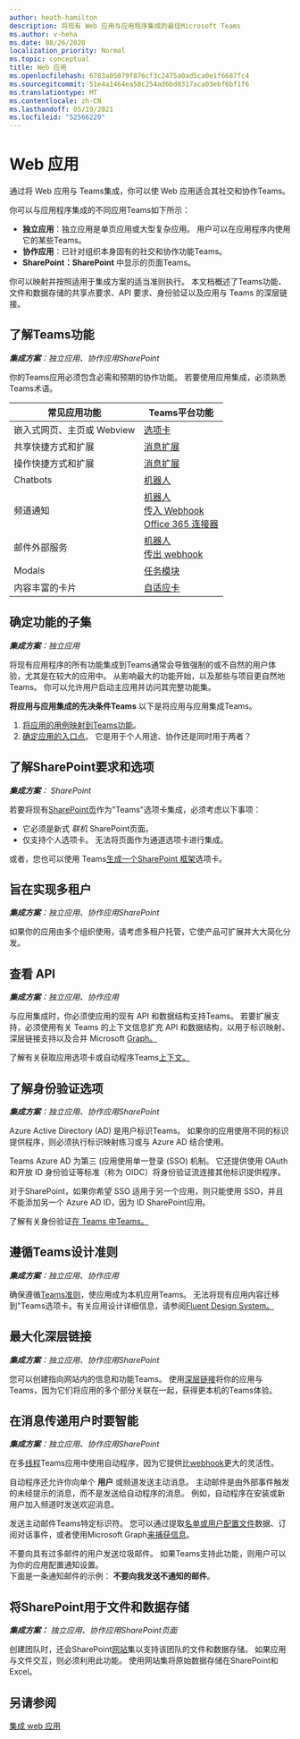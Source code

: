 ```yaml
---
author: heath-hamilton
description: 将现有 Web 应用与应用程序集成的最佳Microsoft Teams
ms.author: v-heha
ms.date: 08/26/2020
localization_priority: Normal
ms.topic: conceptual
title: Web 应用
ms.openlocfilehash: 6783a05079f876cf3c2475a0ad5ca0e1f6687fc4
ms.sourcegitcommit: 51e4a1464ea58c254ad6bd0317aca03ebf6bf1f6
ms.translationtype: MT
ms.contentlocale: zh-CN
ms.lasthandoff: 05/19/2021
ms.locfileid: "52566220"
---
```

# <a name="web-apps"></a>Web 应用 

通过将 Web 应用与 Teams集成，你可以使 Web 应用适合其社交和协作Teams。
  
你可以与应用程序集成的不同应用Teams如下所示：
* **独立应用**：独立应用是单页应用或大型复杂应用。 用户可以在应用程序内使用它的某些Teams。
* **协作应用**：已针对组织本身固有的社交和协作功能Teams。
* **SharePoint：SharePoint** 中显示的页面Teams。

你可以映射并按照适用于集成方案的适当准则执行。
本文档概述了Teams功能、文件和数据存储的共享点要求、API 要求、身份验证以及应用与 Teams 的深层链接。
 
## <a name="get-to-know-teams-platform-capabilities"></a>了解Teams功能

***集成方案**：独立应用、协作应用SharePoint*

你的Teams应用必须包含必需和预期的协作功能。 若要使用应用集成，必须熟悉Teams术语。

|常见应用功能   |Teams平台功能   |
|----------|-----------|
|嵌入式网页、主页或 Webview  |[选项卡](../tabs/what-are-tabs.md)  |
|共享快捷方式和扩展  |[消息扩展](../messaging-extensions/what-are-messaging-extensions.md)  |
|操作快捷方式和扩展  |[消息扩展](../messaging-extensions/what-are-messaging-extensions.md)  |
|Chatbots  |[机器人](../bots/what-are-bots.md) |
|频道通知  |[机器人](../bots/what-are-bots.md)<br/>[传入 Webhook](../webhooks-and-connectors/what-are-webhooks-and-connectors.md)<br/>[Office 365 连接器](../webhooks-and-connectors/what-are-webhooks-and-connectors.md)  |
|邮件外部服务  |[机器人](../bots/what-are-bots.md)<br/>[传出 webhook](../webhooks-and-connectors/what-are-webhooks-and-connectors.md)  |
|Modals  |[任务模块](../task-modules-and-cards/what-are-task-modules.md)  |
|内容丰富的卡片  |[自适应卡](../task-modules-and-cards/what-are-cards.md)  |

## <a name="determine-a-subset-of-functionality"></a>确定功能的子集

***集成方案**：独立应用*

将现有应用程序的所有功能集成到Teams通常会导致强制的或不自然的用户体验，尤其是在较大的应用中。 从影响最大的功能开始，以及那些与项目更自然地Teams。 你可以允许用户启动主应用并访问其完整功能集。

**将应用与应用集成的先决条件Teams** 以下是将应用与应用集成Teams。 

1. [将应用的用例映射到Teams功能](../concepts/design/map-use-cases.md)。
1. [确定应用的入口点](../concepts/extensibility-points.md)。 它是用于个人用途、协作还是同时用于两者？

## <a name="understand-sharepoint-requirements-and-options"></a>了解SharePoint要求和选项

***集成方案**： SharePoint*

若要将现有[SharePoint页](/MicrosoftTeams/teams-standalone-static-tabs-using-spo-sites)作为"Teams"选项卡集成，必须考虑以下事项：

* 它必须是新式 *联机* SharePoint页面。
* 仅支持个人选项卡。 无法将页面作为通道选项卡进行集成。

或者，您也可以使用 Teams[生成一个SharePoint 框架](/sharepoint/dev/spfx/integrate-with-teams-introduction)选项卡。

## <a name="aim-towards-multi-tenancy"></a>旨在实现多租户

***集成方案**：独立应用、协作应用SharePoint*

如果你的应用由多个组织使用，请考虑多租户托管，它使产品可扩展并大大简化分发。

## <a name="review-your-apis"></a>查看 API

***集成方案**：独立应用、协作应用*

与应用集成时，你必须使应用的现有 API 和数据结构支持Teams。 若要扩展支持，必须使用有关 Teams 的上下文信息扩充 API 和数据结构，以用于标识映射[](../concepts/authentication/configure-identity-provider.md)、深层链接[](../concepts/build-and-test/deep-links.md)支持以及合并 Microsoft [Graph。](/graph/teams-concept-overview)

了解有关获取应用选项卡或自动程序Teams[上下文](../tabs/how-to/access-teams-context.md)[。](../bots/how-to/get-teams-context.md)

## <a name="understand-authentication-options"></a>了解身份验证选项

***集成方案**：独立应用、协作应用SharePoint*

Azure Active Directory (AD) 是用户标识Teams。 如果你的应用使用不同的标识提供程序，则必须执行标识映射练习或与 Azure AD 结合使用。

Teams Azure AD 为第三 (应用使用单一登录 (SSO) 机制。 它还提供使用 OAuth 和开放 ID 身份验证等标准（称为 OIDC）将身份验证流连接其他标识提供程序。

对于SharePoint，如果你希望 SSO 适用于另一个应用，则只能使用 SSO，并且不能添加另一个 Azure AD ID，因为 ID SharePoint应用。

了解有关身份验证[在 Teams 中Teams。](../concepts/authentication/authentication.md)

## <a name="follow-teams-design-guidelines"></a>遵循Teams设计准则

***集成方案**：独立应用、协作应用*

确保遵循[Teams准则](../concepts/design/understand-use-cases.md)，使应用成为本机应用Teams。 无法将现有应用内容迁移到"Teams选项卡。有关应用设计详细信息，请参阅[Fluent Design System。](https://fluentsite.z22.web.core.windows.net/)

## <a name="maximize-deep-linking"></a>最大化深层链接

***集成方案**：独立应用、协作应用SharePoint*

您可以创建指向网站内的信息和功能Teams。 使用[深层链接](../concepts/build-and-test/deep-links.md)将你的应用与Teams，因为它们将应用的多个部分关联在一起，获得更本机的Teams体验。

## <a name="be-smart-when-messaging-users"></a>在消息传递用户时要智能

***集成方案**：独立应用、协作应用SharePoint*

在多[线程](../bots/what-are-bots.md)Teams应用中使用自动程序，因为它提供比[webhook](../webhooks-and-connectors/what-are-webhooks-and-connectors.md)更大的灵活性。

自动程序还允许你向单个 **用户** 或频道发送主动消息。 主动邮件是由外部事件触发的未经提示的消息，而不是发送给自动程序的消息。 例如，自动程序在安装或新用户加入频道时发送欢迎消息。 

发送主动邮件Teams特定标识符。 您可以通过提取[名单或用户配置文件](../bots/how-to/get-teams-context.md#fetch-the-roster-or-user-profile)数据、订阅对话事件，或者使用[](../bots/how-to/conversations/subscribe-to-conversation-events.md)Microsoft Graph[来捕获信息](/graph/teams-proactive-messaging)。

不要向具有过多邮件的用户发送垃圾邮件。 如果Teams支持此功能，则用户可以为你的应用配置通知设置。   
下面是一条通知邮件的示例： **不要向我发送不通知的邮件**。

## <a name="use-sharepoint-for-file-and-data-storage"></a>将SharePoint用于文件和数据存储

***集成方案：** 独立应用、协作应用SharePoint页面*

创建团队时，还会SharePoint[网站](/microsoftteams/sharepoint-onedrive-interact)集以支持该团队的文件和数据存储。 如果应用与文件交互，则必须利用此功能。 使用网站集将原始数据存储在SharePoint和Excel。

## <a name="see-also"></a>另请参阅

[集成 web 应用](~/samples/integrate-web-apps-overview.md)
